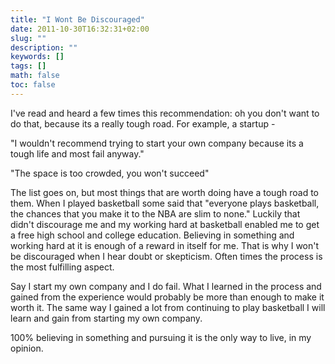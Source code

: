 ```yaml
---
title: "I Wont Be Discouraged"
date: 2011-10-30T16:32:31+02:00
slug: ""
description: ""
keywords: []
tags: []
math: false
toc: false
---
```


I've read and heard a few times this recommendation: oh you don't want to do that, because its a really tough road. For example, a startup -&nbsp;

"I wouldn't recommend trying to start your own company because its a tough life and most fail anyway."

"The space is too crowded, you won't succeed"

The list goes on, but most things that are worth doing have a tough road to them. When I played basketball some said that "everyone plays basketball, the chances that you make it to the NBA are slim to none." Luckily that didn't discourage me and my working hard at basketball enabled me to get a free high school and college education. Believing in something and working hard at it is enough of a reward in itself for me. That is why I won't be discouraged when I hear doubt or skepticism. Often times the process is the most&nbsp;fulfilling&nbsp;aspect.

Say I start my own company and I do fail. What I learned in the process and gained from the experience would probably be more than enough to make it worth it. The same way I gained a lot from&nbsp;continuing&nbsp;to play basketball I will learn and gain from starting my own company.

100% believing in something and pursuing it is the only way to live, in my opinion.
